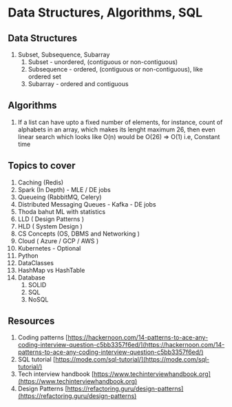 # Data Structures, Algorithms, SQL

## Data Structures
1. Subset, Subsequence, Subarray
   1. Subset - unordered, (contiguous or non-contiguous)
   2. Subsequence - ordered, (contiguous or non-contiguous), like ordered set
   3. Subarray - ordered and contiguous

## Algorithms
1. If a list can have upto a fixed number of elements, for instance, count of alphabets in an array, which makes its lenght maximum 26, then even linear search which looks like O(n) would be O(26) => O(1) i.e, Constant time

## Topics to cover
1. Caching (Redis)
2. Spark (In Depth) - MLE / DE jobs
3. Queueing (RabbitMQ, Celery)
4. Distributed Messaging Queues - Kafka - DE jobs
5. Thoda bahut ML with statistics
6. LLD ( Design Patterns )
7. HLD ( System Design )
8. CS Concepts (OS, DBMS and Networking )
9. Cloud ( Azure / GCP / AWS )
10. Kubernetes - Optional
11. Python
   1. DataClasses
   2. HashMap vs HashTable
12. Database
    1.  SOLID
    2.  SQL
    3.  NoSQL

## Resources
1. Coding patterns [https://hackernoon.com/14-patterns-to-ace-any-coding-interview-question-c5bb3357f6ed/](https://hackernoon.com/14-patterns-to-ace-any-coding-interview-question-c5bb3357f6ed/)
2. SQL tutorial [https://mode.com/sql-tutorial/](https://mode.com/sql-tutorial/)
3. Tech interview handbook [https://www.techinterviewhandbook.org](https://www.techinterviewhandbook.org)
4. Design Patterns [https://refactoring.guru/design-patterns](https://refactoring.guru/design-patterns)